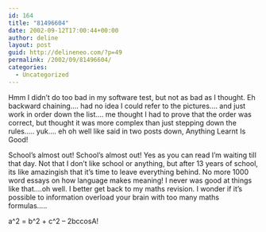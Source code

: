 ```yaml
---
id: 164
title: "81496604"
date: 2002-09-12T17:00:44+00:00
author: deline
layout: post
guid: http://delineneo.com/?p=49
permalink: /2002/09/81496604/
categories:
  - Uncategorized
---
```

Hmm I didn&#8217;t do too bad in my software test, but not as bad as I thought. Eh backward chaining&#8230;. had no idea I could refer to the pictures&#8230;. and just work in order down the list&#8230;. me thought I had to prove that the order was correct, but thought it was more complex than just stepping down the rules&#8230;.. yuk&#8230;. eh oh well like said in two posts down, Anything Learnt Is Good!
  
School&#8217;s almost out! School&#8217;s almost out! Yes as you can read I&#8217;m waiting till that day. Not that I don&#8217;t like school or anything, but after 13 years of school, its like amazingish that it&#8217;s time to leave everything behind. No more 1000 word essays on how language makes meaning! I never was good at things like that&#8230;.oh well. I better get back to my maths revision. I wonder if it&#8217;s possible to information overload your brain with too many maths formulas&#8230;..
  
a^2 = b^2 + c^2 &#8211; 2bccosA!
